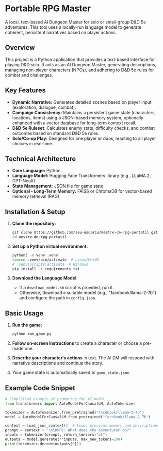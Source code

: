 # Portable RPG Master

A local, text-based AI Dungeon Master for solo or small-group D&D 5e adventures. This tool uses a locally-run language model to generate coherent, persistent narratives based on player actions.

## Overview

This project is a Python application that provides a text-based interface for playing D&D solo. It acts as an AI Dungeon Master, generating descriptions, managing non-player characters (NPCs), and adhering to D&D 5e rules for combat and challenges.

## Key Features

- **Dynamic Narrative:** Generates detailed scenes based on player input (exploration, dialogue, combat).
- **Campaign Consistency:** Maintains a persistent game state (characters, locations, items) using a JSON-based memory system, optionally enhanced with a vector database for long-term context recall.
- **D&D 5e Ruleset:** Calculates enemy stats, difficulty checks, and combat outcomes based on standard D&D 5e rules.
- **Solo/Co-op Play:** Designed for one player or duos, reacting to all player choices in real-time.

## Technical Architecture

- **Core Language:** Python
- **Language Model:** Hugging Face Transformers library (e.g., LLaMA 2, GPT-NeoX)
- **State Management:** JSON file for game state
- **Optional - Long-Term Memory:** FAISS or ChromaDB for vector-based memory retrieval (RAG)

## Installation & Setup

1.  **Clone the repository:**
    ```bash
    git clone https://github.com/seu-usuario/mestre-de-rpg-portatil.git
    cd mestre-de-rpg-portatil
    ```

2.  **Set up a Python virtual environment:**
    ```bash
    python3 -m venv .venv
    source .venv/bin/activate  # Linux/MacOS
    # .venv\Scripts\activate  # Windows
    pip install -r requirements.txt
    ```

3.  **Download the Language Model:**
    - If a `download_model.sh` script is provided, run it.
    - Otherwise, download a suitable model (e.g., "facebook/llama-2-7b") and configure the path in `config.json`.

## Basic Usage

1.  **Run the game:**
    ```bash
    python run_game.py
    ```

2.  **Follow on-screen instructions** to create a character or choose a pre-made one.

3.  **Describe your character's actions** in text. The AI DM will respond with narrative descriptions and continue the story.

4.  Your game state is automatically saved to `game_state.json`.

## Example Code Snippet

```python
# Simplified example of prompting the AI model
from transformers import AutoModelForCausalLM, AutoTokenizer

tokenizer = AutoTokenizer.from_pretrained("facebook/llama-2-7b")
model = AutoModelForCausalLM.from_pretrained("facebook/llama-2-7b")

context = load_json_context()  # Loads previous memory and descriptions
prompt = context + "\n\nNPC: What does the adventurer do?"
inputs = tokenizer(prompt, return_tensors="pt")
outputs = model.generate(**inputs, max_new_tokens=200)
print(tokenizer.decode(outputs[0]))











